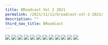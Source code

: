 ```yaml
---
title: BRoadcast Vol 2 2021
permalink: /2021/11/11/broadcast-vol-2-2021/
description: ""
third_nav_title: BRoadcast
---
```

<img src="/images/layout_Vol_2_2021_01.jpg">
<img src="/images/layout_Vol_2_2021_02.jpg">
<img src="/images/layout_Vol_2_2021_03.jpg">
<img src="/images/layout_Vol_2_2021_04.jpg">
<img src="/images/layout_Vol_2_2021_05.jpg">
<img src="/images/layout_Vol_2_2021_06.jpg">
<img src="/images/layout_Vol_2_2021_07.jpg">
<img src="/images/layout_Vol_2_2021_08.jpg">
<img src="/images/layout_Vol_2_2021_09.jpg">
<img src="/images/layout_Vol_2_2021_10.jpg">
<img src="/images/layout_Vol_2_2021_11.jpg">
<img src="/images/layout_Vol_2_2021_12.jpg">